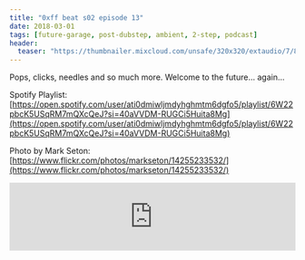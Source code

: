 ```yaml
---
title: "0xff beat s02 episode 13"
date: 2018-03-01
tags: [future-garage, post-dubstep, ambient, 2-step, podcast]
header:
  teaser: "https://thumbnailer.mixcloud.com/unsafe/320x320/extaudio/7/8/1/5/a832-83c9-4e79-ba73-98ed55fab393"
---
```


Pops, clicks, needles and so much more. Welcome to the future... again...

Spotify Playlist: [https://open.spotify.com/user/ati0dmiwljmdyhghmtm6dgfo5/playlist/6W22pbcK5USqRM7mQXcQeJ?si=40aVVDM-RUGCi5Huita8Mg](https://open.spotify.com/user/ati0dmiwljmdyhghmtm6dgfo5/playlist/6W22pbcK5USqRM7mQXcQeJ?si=40aVVDM-RUGCi5Huita8Mg)

Photo by Mark Seton: [https://www.flickr.com/photos/markseton/14255233532/](https://www.flickr.com/photos/markseton/14255233532/)

<iframe width="100%" height="120" src="https://www.mixcloud.com/widget/iframe/?hide_cover=1&light=1&feed=%2F0xff-beat%2F0xff-beat-s02-episode-13%2F" frameborder="0" ></iframe>
